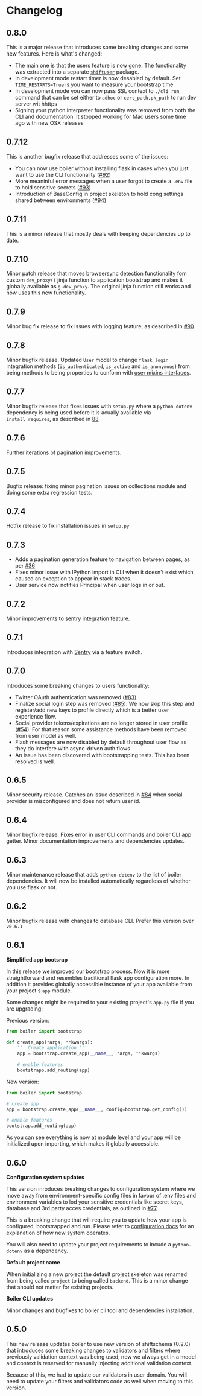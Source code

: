 # Changelog

## 0.8.0

This is a major release that introduces some breaking changes and some new features. Here is what's changed:

  * The main one is that the users feature is now gone. The functionality was extracted into a separate [`shiftuser`](https://github.com/projectshift/shift-user) package.
  * In development mode restart timer is now desabled by default. Set `TIME_RESTARTS=True` is you want to measure your bootstrap time
  * In development mode you can now pass SSL context to `./cli run` command that can be set either to `adhoc` or `cert_path,pk_path` to run dev server wit hhttps
  * Signing your python interpreter functionality was removed from both the CLI and documentation. It stopped working for Mac users some time ago with new OSX releases



## 0.7.12
This is another bugfix release that addresses some of the issues: 

  * You can now use boiler without installing flask in cases when you just want to use the CLI functionality ([#92](https://github.com/projectshift/shift-boiler/issues/92))
  * More meaninful error messages when a user forgot to create a `.env` file to hold sensitive secrets ([#93](https://github.com/projectshift/shift-boiler/issues/93))
  * Introduction of BaseConfig in project skeleton to hold cong settings shared between environments ([#94](https://github.com/projectshift/shift-boiler/issues/94))



## 0.7.11
This is a minor release that mostly deals with keeping dependencies up to date.

## 0.7.10
Minor patch release that moves browsersync detection functionality fom custom 
`dev_proxy()` jinja function to application bootstrap and makes it globally 
available as `g.dev_proxy`. The original jinja function still works and now uses
this new functionality.

## 0.7.9
Minor bug fix release to fix issues with logging feature, as described in [#90](https://github.com/projectshift/shift-boiler/issues/90)

## 0.7.8
Minor bugfix release. Updated `User` model to change `flask_login` integration methods (`is_authenticated`, `is_active` and `is_anonymous`) from being methods to being properties to conform with [user mixins interfaces](https://flask-login.readthedocs.io/en/latest/_modules/flask_login/mixins.html#UserMixin). 


## 0.7.7

Minor bugfix release that fixes issues with `setup.py` where a `python-dotenv` dependency is being used before it is acually available via `install_requires`, as described in [88](https://github.com/projectshift/shift-boiler/issues/88)

## 0.7.6

Further iterations of pagination improvements.

## 0.7.5

Bugfix release: fixing minor pagination issues on collections module and doing some extra regression tests.

## 0.7.4

Hotfix release to fix installation issues in `setup.py`

## 0.7.3
  * Adds a pagination generation feature to navigation between pages, as per [#36](https://github.com/projectshift/shift-boiler/issues/36)
  * Fixes minor issue with IPython import in CLI when it doesn't exist which caused an exception to appear in stack traces.
  * User service now notifies Principal when user logs in or out.

## 0.7.2
Minor improvements to sentry integration feature.

## 0.7.1
Introduces integration with [Sentry](https://sentry.io/) via a feature switch.

## 0.7.0
Introduces some breaking changes to users functionality: 

  * Twitter OAuth authentication was removed ([#83](https://github.com/projectshift/shift-boiler/issues/83)). 
  * Finalize social login step was removed ([#85](https://github.com/projectshift/shift-boiler/issues/85)). We now skip this step and register/add new keys to profile directly which is a better user experience flow.
  * Social provider tokens/expirations are no longer stored in user profile ([#54](https://github.com/projectshift/shift-boiler/issues/54)). For that reason some assistance methods have been removed from user model as well.
  * Flash messages are now disabled by default throughout user flow as they do interfere with async-driven auth flows
  * An issue has been discovered with bootstrapping tests. This has been resolved is well.

## 0.6.5

Minor security release. Catches an issue described in [#84](https://github.com/projectshift/shift-boiler/issues/84) when social provider is misconfigured and does not return user id.

## 0.6.4

Minor bugfix release. Fixes error in user CLI commands and boiler CLI app getter. Minor documentation improvements and dependencies updates.

## 0.6.3

Minor maintenance release that adds `python-dotenv` to the list of boiler dependencies.
It will now be installed automatically regardless of whether you use flask or not.

## 0.6.2

Minor bugfix release with changes to database CLI. Prefer this version over `v0.6.1`

## 0.6.1

**Simplified app bootsrap**

In this release we improved our bootstrap process. Now it is more straightforward and resembles traditional flask app configuration more. In addition it provides globally accessible instance of your app available from your project's `app` module. 

Some changes might be required to your existing project's `app.py` file if you are upgrading:

Previous version:

```python
from boiler import bootstrap

def create_app(*args, **kwargs):
	''' Create application '''
	app = bootstrap.create_app(__name__, *args, **kwargs)
	
	# enable features
	bootstrapp.add_routing(app)

```

New version:

```python
from boiler import bootstrap

# create app
app = bootstrap.create_app(__name__, config=bootstrap.get_config())

# enable features
bootstrap.add_routing(app)

```

As you can see everything is now at module level and your app will be initialized upon importing, which makes it globally accessible.


## 0.6.0

**Configuration system updates**

This version inroduces breaking changes to configuration system where we move away from environment-specific config files in favour of .env files and environment variables to lod your sensitive credentials like secret keys, database and 3rd party acces credentials, as outlined in [#77](https://github.com/projectshift/shift-boiler/issues/77) 

This is a breaking change that will require you to update how your app is configured, bootstrapped and run. Please refer to [configuration docs](config.md) for an explanation of how new system operates.

You will also need to update your project requirements to incude a `python-dotenv` as a dependency.

**Default project name**

When initializing a new project the default project skeleton was renamed from being called `project` to being called `backend`. This is a minor change that should not matter for existing projects.

**Boiler CLI updates**

Minor changes and bugfixes to boiler cli tool and dependencies installation.


## 0.5.0

This new release updates boiler to use new version of shiftschema (0.2.0) that introduces some breaking changes to validators and filters where previously validation context was being used, now we always get in a model and context is reserved for manually injecting additional validation context.

Because of this, we had to update our validators in user domain. You will need to update your filters and validators code as well when moving to this version.








